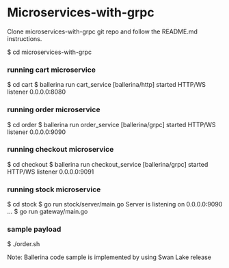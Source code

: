 # Microservices-with-grpc

Clone microservices-with-grpc git repo and follow the README.md instructions.

$ cd microservices-with-grpc

### running cart microservice
$ cd cart
$ ballerina run cart_service
[ballerina/http] started HTTP/WS listener 0.0.0.0:8080

### running order microservice
$ cd order
$ ballerina run order_service
[ballerina/grpc] started HTTP/WS listener 0.0.0.0:9090

### running checkout microservice
$ cd checkout
$ ballerina run checkout_service
[ballerina/grpc] started HTTP/WS listener 0.0.0.0:9091

### running stock microservice
$ cd stock
$ go run stock/server/main.go
Server is listening on 0.0.0.0:9090 ...
$ go run gateway/main.go 

### sample payload
$ ./order.sh

Note: Ballerina code sample is implemented by using Swan Lake release

